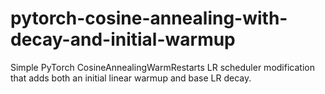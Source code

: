 # pytorch-cosine-annealing-with-decay-and-initial-warmup
Simple PyTorch CosineAnnealingWarmRestarts LR scheduler modification that adds both an initial linear warmup and base LR decay.
